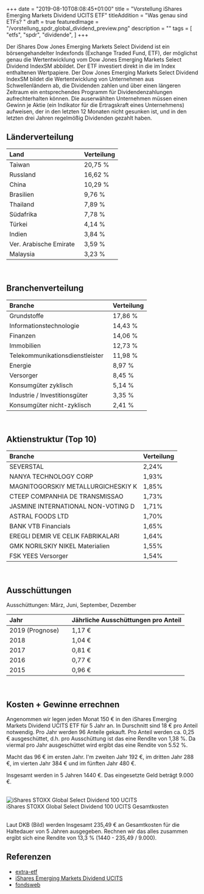 +++
date = "2019-08-10T08:08:45+01:00"
title = "Vorstellung iShares Emerging Markets Dividend UCITS ETF"
titleAddition = "Was genau sind ETFs? "
draft = true
featuredImage = "/vorstellung_spdr_global_dividend_preview.png"
description = ""
tags = [
    "etfs",
    "spdr",
    "dividende",
]
+++

Der iShares Dow Jones Emerging Markets Select Dividend ist ein börsengehandelter Indexfonds (Exchange Traded Fund, ETF), der möglichst genau die Wertentwicklung vom Dow Jones Emerging Markets Select Dividend IndexSM abbildet. Der ETF investiert direkt in die im Index enthaltenen Wertpapiere. Der Dow Jones Emerging Markets Select Dividend IndexSM bildet die Wertentwicklung von Unternehmen aus Schwellenländern ab, die Dividenden zahlen und über einen längeren Zeitraum ein entsprechendes Programm für Dividendenzahlungen aufrechterhalten können. Die auserwählten Unternehmen müssen einen Gewinn je Aktie (ein Indikator für die Ertragskraft eines Unternehmens) aufweisen, der in den letzten 12 Monaten nicht gesunken ist, und in den letzten drei Jahren regelmößig Dividenden gezahlt haben.


## Länderverteilung

Land                   | Verteilung
:--------------------- | --------
Taiwan                 | 20,75 %
Russland               | 16,62 %
China                  | 10,29 %
Brasilien              | 9,76 %
Thailand               | 7,89 %
Südafrika              | 7,78 %
Türkei                 | 4,14 %
Indien                 | 3,84 %
Ver. Arabische Emirate &nbsp;| 3,59 %
Malaysia | 3,23 %
<br>


## Branchenverteilung

Branche                          | Verteilung
:------------------------------- | --------
Grundstoffe                      | 17,86 %
Informationstechnologie          | 14,43 %
Finanzen                         | 14,06 %
Immobilien                       | 12,73 %
Telekommunikationsdienstleister &nbsp; | 11,98 %
Energie                          | 8,97 %
Versorger                        | 8,45 %
Konsumgüter zyklisch             | 5,14 %
Industrie / Investitionsgüter    | 3,35 %
Konsumgüter nicht-zyklisch       | 2,41 %
<br>

## Aktienstruktur (Top 10)

Branche                                 | Verteilung
:-------------------------------------- | --------
SEVERSTAL                               | 2,24%
NANYA TECHNOLOGY CORP	                  | 1,93%
MAGNITOGORSKIY METALLURGICHESKIY K      | 1,85%
CTEEP COMPANHIA DE TRANSMISSAO 	        | 1,73%
JASMINE INTERNATIONAL NON-VOTING D      | 1,71%
ASTRAL FOODS LTD                        | 1,70%
BANK VTB	Financials                    | 1,65%
EREGLI DEMIR VE CELIK FABRIKALARI	&nbsp;| 1,64%
GMK NORILSKIY NIKEL	Materialien         | 1,55%
FSK YEES	Versorger                     | 1,54%

<br>


## Ausschüttungen

Ausschüttungen: März, Juni, September, Dezember


Jahr                         | Jährliche Ausschüttungen pro Anteil
:--------------------------- | --------
2019 (Prognose)	&nbsp; &nbsp;| 1,17 €
2018 | 1,04 €
2017 | 0,81 €
2016 | 0,77 €
2015 | 0,96 €
<br>


## Kosten + Gewinne errechnen

Angenommen wir legen jeden Monat 150 € in den iShares Emerging Markets Dividend UCITS ETF für 5 Jahr an.
In Durschnitt sind 18 € pro Anteil notwendig. Pro Jahr
werden 96 Anteile gekauft. Pro Anteil werden ca. 0,25 € ausgeschüttet, d.h. pro Ausschüttung ist das eine Rendite von
1,38 %.  Da viermal pro Jahr ausgeschüttet wird ergibt das eine Rendite von 5.52 %.

Macht das 96 € im ersten Jahr. I'm zweiten Jahr 192 €, im dritten Jahr 288 €, im vierten Jahr 384 € und im fünften Jahr 480 €.

Insgesamt werden in 5 Jahren 1440 €. Das eingesetzte Geld beträgt 9.000 €.


<br>
<img src="/vorstellung_spdr_global_dividend.png" class="center" alt="iShares STOXX Global Select Dividend 100 UCITS"/>
<div class="right">iShares STOXX Global Select Dividend 100 UCITS Gesamtkosten</div>
<br>


Laut DKB (Bild) werden Insgesamt 235,49 € an Gesamtkosten für die Haltedauer von 5 Jahren ausgegeben. Rechnen wir das alles
zusammen ergibt sich eine Rendite von 13,3 % (1440 - 235,49 / 9.000).


## Referenzen

- [extra-etf](https://de.extraetf.com/etf-profile/IE00B652H904 "extra-etf")
- [iShares Emerging Markets Dividend UCITS](https://www.ishares.com/de/privatanleger/de/produkte/251766/ishares-emerging-markets-dividend-ucits-etf "iShares Emerging Markets Dividend UCITS")
- [fondsweb](https://www.fondsweb.com/de/IE00B652H904 "fondsweb")

